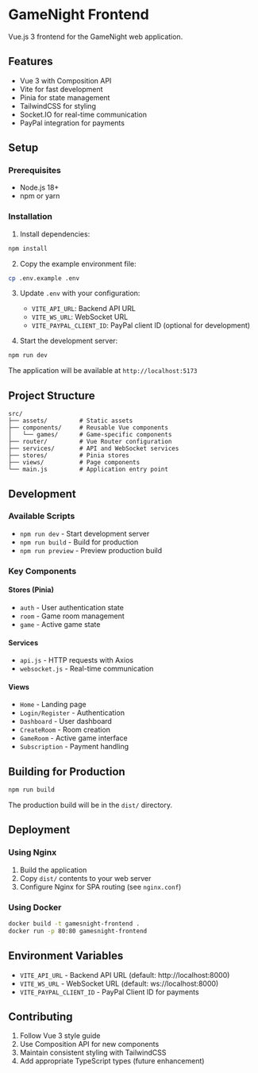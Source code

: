 # GameNight Frontend

Vue.js 3 frontend for the GameNight web application.

## Features

- Vue 3 with Composition API
- Vite for fast development
- Pinia for state management
- TailwindCSS for styling
- Socket.IO for real-time communication
- PayPal integration for payments

## Setup

### Prerequisites

- Node.js 18+
- npm or yarn

### Installation

1. Install dependencies:
```bash
npm install
```

2. Copy the example environment file:
```bash
cp .env.example .env
```

3. Update `.env` with your configuration:
   - `VITE_API_URL`: Backend API URL
   - `VITE_WS_URL`: WebSocket URL
   - `VITE_PAYPAL_CLIENT_ID`: PayPal client ID (optional for development)

4. Start the development server:
```bash
npm run dev
```

The application will be available at `http://localhost:5173`

## Project Structure

```
src/
├── assets/         # Static assets
├── components/     # Reusable Vue components
│   └── games/      # Game-specific components
├── router/         # Vue Router configuration
├── services/       # API and WebSocket services
├── stores/         # Pinia stores
├── views/          # Page components
└── main.js         # Application entry point
```

## Development

### Available Scripts

- `npm run dev` - Start development server
- `npm run build` - Build for production
- `npm run preview` - Preview production build

### Key Components

#### Stores (Pinia)
- `auth` - User authentication state
- `room` - Game room management
- `game` - Active game state

#### Services
- `api.js` - HTTP requests with Axios
- `websocket.js` - Real-time communication

#### Views
- `Home` - Landing page
- `Login/Register` - Authentication
- `Dashboard` - User dashboard
- `CreateRoom` - Room creation
- `GameRoom` - Active game interface
- `Subscription` - Payment handling

## Building for Production

```bash
npm run build
```

The production build will be in the `dist/` directory.

## Deployment

### Using Nginx

1. Build the application
2. Copy `dist/` contents to your web server
3. Configure Nginx for SPA routing (see `nginx.conf`)

### Using Docker

```bash
docker build -t gamesnight-frontend .
docker run -p 80:80 gamesnight-frontend
```

## Environment Variables

- `VITE_API_URL` - Backend API URL (default: http://localhost:8000)
- `VITE_WS_URL` - WebSocket URL (default: ws://localhost:8000)
- `VITE_PAYPAL_CLIENT_ID` - PayPal Client ID for payments

## Contributing

1. Follow Vue 3 style guide
2. Use Composition API for new components
3. Maintain consistent styling with TailwindCSS
4. Add appropriate TypeScript types (future enhancement)
